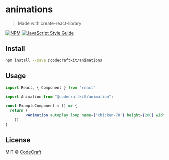 # animations

> Made with create-react-library

[![NPM](https://img.shields.io/npm/v/@codecraftkit/animations.svg)](https://www.npmjs.com/package/@codecraftkit/animations) [![JavaScript Style Guide](https://img.shields.io/badge/code_style-standard-brightgreen.svg)](https://standardjs.com)

## Install

```bash
npm install --save @codecraftkit/animations
```

## Usage

```jsx
import React, { Component } from 'react'

import Animation from "@codecraftkit/animation";

const ExampleComponent = () => {
  return (
         <Animation autoplay loop name={'chicken-70'} height={200} width={200}/>
    ))
}

```

## License

MIT © [CodeCraft](https://github.com/CodeCraft)
